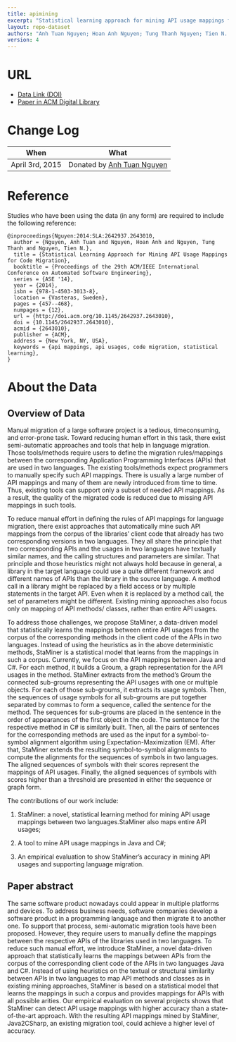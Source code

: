 ```yaml
---
title: apimining
excerpt: "Statistical learning approach for mining API usage mappings for code migration"
layout: repo-dataset
authors: "Anh Tuan Nguyen; Hoan Anh Nguyen; Tung Thanh Nguyen; Tien N. Nguyen;"
version: 4
---
```


# URL

* [Data Link (DOI)](https://doi.org/10.5281/zenodo.439594)
* [Paper in ACM Digital Library](http://dl.acm.org/citation.cfm?id=2643010)

# Change Log

When | What
---- | ----
April 3rd, 2015| Donated by [Anh Tuan Nguyen](/repo/people/data-donors/promise4.html)

# Reference

Studies who have been using the data (in any form) are required to include the following reference:

```
@inproceedings{Nguyen:2014:SLA:2642937.2643010,
  author = {Nguyen, Anh Tuan and Nguyen, Hoan Anh and Nguyen, Tung Thanh and Nguyen, Tien N.},
  title = {Statistical Learning Approach for Mining API Usage Mappings for Code Migration},
  booktitle = {Proceedings of the 29th ACM/IEEE International Conference on Automated Software Engineering},
  series = {ASE '14},
  year = {2014},
  isbn = {978-1-4503-3013-8},
  location = {Vasteras, Sweden},
  pages = {457--468},
  numpages = {12},
  url = {http://doi.acm.org/10.1145/2642937.2643010},
  doi = {10.1145/2642937.2643010},
  acmid = {2643010},
  publisher = {ACM},
  address = {New York, NY, USA},
  keywords = {api mappings, api usages, code migration, statistical learning},
}
```

# About the Data

## Overview of Data

Manual migration of a large software project is a tedious, timeconsuming, and error-prone task. Toward reducing human effort in this task, there exist semi-automatic approaches and tools that help in language migration. Those tools/methods require users to define the migration rules/mappings between the corresponding Application Programming Interfaces (APIs) that are used in two languages. The existing tools/methods expect programmers to manually specify such API mappings. There is usually a large number of API mappings and many of them are newly introduced from time to time. Thus, existing tools can support only a subset of needed API mappings. As a result, the quality of the migrated code is reduced due to missing API mappings in such tools.

To reduce manual effort in defining the rules of API mappings for language migration, there exist approaches that automatically mine such API mappings from the corpus of the libraries’ client code that already has two corresponding versions in two languages. They all share the principle that two corresponding APIs and the usages in two languages have textually similar names, and the calling structures and parameters are similar. That principle and those heuristics might not always hold because in general, a library in the target language could use a quite different framework and different names of APIs than the library in the source language. A method call in a library might be replaced by a field access or by multiple statements in the target API. Even when it is replaced by a method call, the set of parameters might be different. Existing mining approaches also focus only on mapping of API methods/ classes, rather than entire API usages.

To address those challenges, we propose StaMiner, a data-driven model that statistically learns the mappings between entire API usages from the corpus of the corresponding methods in the client code of the APIs in two languages. Instead of using the heuristics as in the above deterministic methods, StaMiner is a statistical model that learns from the mappings in such a corpus. Currently, we focus on the API mappings between Java and C#. For each method, it builds a Groum, a graph representation for the API usages in the method. StaMiner extracts from the method’s Groum the connected sub-groums representing the API usages with one or multiple objects. For each of those sub-groums, it extracts its usage symbols. Then, the sequences of usage symbols for all sub-groums are put together separated by commas to form a sequence, called the sentence for the method. The sequences for sub-groums are placed in the sentence in the order of appearances of the first object in the code. The sentence for the respective method in C# is similarly built. Then, all the pairs of sentences for the corresponding methods are used as the input for a symbol-to-symbol alignment algorithm using Expectation-Maximization (EM). After that, StaMiner extends the resulting symbol-to-symbol alignments to compute the alignments for the sequences of symbols in two languages. The aligned sequences of symbols with their scores represent the mappings of API usages. Finally, the aligned sequences of symbols with scores higher than a threshold are presented in either the sequence or graph form.

The contributions of our work include:

 1. StaMiner: a novel, statistical learning method for mining API usage mappings between two languages.StaMiner also maps entire API usages;

 2. A tool to mine API usage mappings in Java and C#;
 3. An empirical evaluation to show StaMiner’s accuracy in mining API usages and supporting language migration.

## Paper abstract

The same software product nowadays could appear in multiple platforms and devices. To address business needs, software companies develop a software product in a programming language and then migrate it to another one. To support that process, semi-automatic migration tools have been proposed. However, they require users to manually define the mappings between the respective APIs of the libraries used in two languages. To reduce such manual effort, we introduce StaMiner, a novel data-driven approach that statistically learns the mappings between APIs from the corpus of the corresponding client code of the APIs in two languages Java and C#. Instead of using heuristics on the textual or structural similarity between APIs in two languages to map API methods and classes as in existing mining approaches, StaMiner is based on a statistical model that learns the mappings in such a corpus and provides mappings for APIs with all possible arities. Our empirical evaluation on several projects shows that StaMiner can detect API usage mappings with higher accuracy than a state-of-the-art approach. With the resulting API mappings mined by StaMiner, Java2CSharp, an existing migration tool, could achieve a higher level of accuracy.
